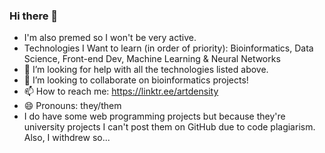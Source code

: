 ### Hi there 👋

<!--
**LunaCompSci/LunaCompSci** is a ✨ _special_ ✨ repository because its `README.md` (this file) appears on your GitHub profile.

Here are some ideas to get you started:

- 🔭 I’m currently working on Pre-Med
- 🌱 I’m currently learning ...
- 👯 I’m looking to collaborate on ...
- 🤔 I’m looking for help with ...
- 💬 Ask me about ...
- 📫 How to reach me: https://linktr.ee/artdensity
- 😄 Pronouns: ...
- ⚡ Fun fact: ...
-->

- I'm also premed so I won't be very active. 
- Technologies I Want to learn (in order of priority): Bioinformatics, Data Science, Front-end Dev, Machine Learning & Neural Networks
- 🤔 I’m looking for help with all the technologies listed above. 
- 👯 I’m looking to collaborate on bioinformatics projects! 
- 📫 How to reach me: https://linktr.ee/artdensity
- 😄 Pronouns: they/them
- I do have some web programming projects but because they're university projects I can't post them on GitHub due to code plagiarism. Also, I withdrew so... 
